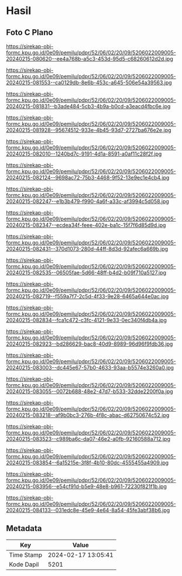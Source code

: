 # Hasil

## Foto C Plano

https://sirekap-obj-formc.kpu.go.id/0e09/pemilu/pdpr/52/06/02/20/09/5206022009005-20240215-080620--ee4a768b-a5c3-453d-95d5-c68260612d2d.jpg

https://sirekap-obj-formc.kpu.go.id/0e09/pemilu/pdpr/52/06/02/20/09/5206022009005-20240215-081553--ca0129db-8e6b-453c-a645-506e54a39563.jpg

https://sirekap-obj-formc.kpu.go.id/0e09/pemilu/pdpr/52/06/02/20/09/5206022009005-20240215-081831--b3ade484-5cb3-4b9a-b0cd-a3eacd4fbc6e.jpg

https://sirekap-obj-formc.kpu.go.id/0e09/pemilu/pdpr/52/06/02/20/09/5206022009005-20240215-081928--95674512-933e-4b45-93d7-2727ba676e2e.jpg

https://sirekap-obj-formc.kpu.go.id/0e09/pemilu/pdpr/52/06/02/20/09/5206022009005-20240215-082010--1240bd7c-9191-4d1a-8591-a0af11c28f2f.jpg

https://sirekap-obj-formc.kpu.go.id/0e09/pemilu/pdpr/52/06/02/20/09/5206022009005-20240215-082124--9698ac72-75b3-4468-9f52-13e9ec1e4cb4.jpg

https://sirekap-obj-formc.kpu.go.id/0e09/pemilu/pdpr/52/06/02/20/09/5206022009005-20240215-082247--e1b3b479-f990-4a6f-a33c-af3994c5d058.jpg

https://sirekap-obj-formc.kpu.go.id/0e09/pemilu/pdpr/52/06/02/20/09/5206022009005-20240215-082347--ecdea34f-feee-402e-ba1c-15f7f6d85d9d.jpg

https://sirekap-obj-formc.kpu.go.id/0e09/pemilu/pdpr/52/06/02/20/09/5206022009005-20240215-082431--370d1073-280d-44ff-8d3d-92afec6a669b.jpg

https://sirekap-obj-formc.kpu.go.id/0e09/pemilu/pdpr/52/06/02/20/09/5206022009005-20240215-082535--06505fae-5d66-48ff-b4d2-b09f710a5127.jpg

https://sirekap-obj-formc.kpu.go.id/0e09/pemilu/pdpr/52/06/02/20/09/5206022009005-20240215-082719--f559a7f7-2c5d-4f33-9e28-6465a644e0ac.jpg

https://sirekap-obj-formc.kpu.go.id/0e09/pemilu/pdpr/52/06/02/20/09/5206022009005-20240215-082834--fca1c472-c3fc-4121-9e33-0ec340f4db4a.jpg

https://sirekap-obj-formc.kpu.go.id/0e09/pemilu/pdpr/52/06/02/20/09/5206022009005-20240215-082923--bd286629-bac8-40d9-8989-96d96f9fdb36.jpg

https://sirekap-obj-formc.kpu.go.id/0e09/pemilu/pdpr/52/06/02/20/09/5206022009005-20240215-083003--dc445e67-57b0-4633-93aa-b5574e3260a0.jpg

https://sirekap-obj-formc.kpu.go.id/0e09/pemilu/pdpr/52/06/02/20/09/5206022009005-20240215-083055--0072b688-48e2-47d7-b533-32dde2200f0a.jpg

https://sirekap-obj-formc.kpu.go.id/0e09/pemilu/pdpr/52/06/02/20/09/5206022009005-20240215-083218--af9b0bc3-276b-4f8c-abac-d62750674c52.jpg

https://sirekap-obj-formc.kpu.go.id/0e09/pemilu/pdpr/52/06/02/20/09/5206022009005-20240215-083523--c989ba6c-da07-46e2-a0fb-92160588a712.jpg

https://sirekap-obj-formc.kpu.go.id/0e09/pemilu/pdpr/52/06/02/20/09/5206022009005-20240215-083854--6a15215e-3f8f-4b10-80dc-4555455a4909.jpg

https://sirekap-obj-formc.kpu.go.id/0e09/pemilu/pdpr/52/06/02/20/09/5206022009005-20240215-083956--e54cf91d-b5e9-48e8-b961-72230f821f1b.jpg

https://sirekap-obj-formc.kpu.go.id/0e09/pemilu/pdpr/52/06/02/20/09/5206022009005-20240215-084133--031edc8e-45e9-4e64-8a54-45fe3abf38b6.jpg


## Metadata

| Key        | Value               |
| ---------- | ------------------- |
| Time Stamp | 2024-02-17 13:05:41 |
| Kode Dapil | 5201                |



